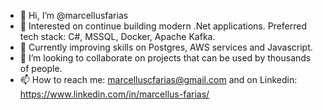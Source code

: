 - 👋 Hi, I’m @marcellusfarias
- 👀 Interested on continue building modern .Net applications. Preferred tech stack: C#, MSSQL, Docker, Apache Kafka.
- 🌱 Currently improving skills on Postgres, AWS services and Javascript.
- 💞️ I’m looking to collaborate on projects that can be used by thousands of people.
- 📫 How to reach me: marcelluscfarias@gmail.com and on Linkedin: https://www.linkedin.com/in/marcellus-farias/

<!---
marcellusfarias/marcellusfarias is a ✨ special ✨ repository because its `README.md` (this file) appears on your GitHub profile.
You can click the Preview link to take a look at your changes.
--->
